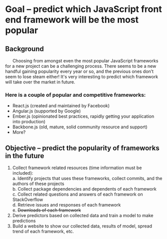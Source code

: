 # Goal – predict which JavaScript front end framework will be the most popular

## Background
&nbsp;&nbsp;&nbsp;&nbsp;&nbsp;&nbsp;Choosing from amongst even the most popular JavaScript frameworks for a new project can be a challenging process. There seems to be a new handful gaining popularity every year or so, and the previous ones don’t seem to lose steam either! It's very interesting to predict which framework will take over the market in future.

### Here is a couple of popular and competitive frameworks:
  - React.js (created and maintained by Facebook)
  - Angular.js (supported by Google)
  - Ember.js (opinionated best practices, rapidly getting your application into production)
  - Backbone.js (old, mature, solid community resource and support)
  - More?

## Objective – predict the popularity of frameworks in the future  
  1. Collect framework related resources (time information must be included):  
    a. Identify projects that uses these frameworks, collect commits, and the authors of these projects  
    b. Collect package dependencies and dependents of each framework  
    c. Collect related questions and answers of each framework on StackOverflow  
    d. Retrieve issues and responses of each framework  
    e. ~~Downloads of each framework~~
  2. Derive predictors based on collected data and train a model to make predictions
  3. Build a website to show our collected data, results of model, spread trend of each framework, etc.
